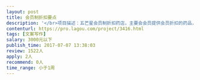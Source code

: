 ```yaml
---                
layout: post       
title: 会员制折扣要点           
description: '</br>项目描述：五芒星会员制折扣药店，主要会会员提供会员折扣的药品，使会员每年节省1000左右药品费用。</br>业务流程：用户注册加入会员，支付会员费，买药（线上或线下连锁药店），获得折扣返利，返利通过京东商城兑换等价商品。</br>参考：costco会员制超市</br>要求：写一篇吸引人的文案，表达出会员优势，产品优势，吸引用户注册。</br>'     
contenturl: https://pro.lagou.com/project/3416.html      
tags: [文案写作]            
salary: 3000元以下          
publish_time: 2017-07-07 13:38:03         
review: 1522人                   
apply: 2人                   
recommend: 0人                   
time_range: 小于1周              
---                 
```

